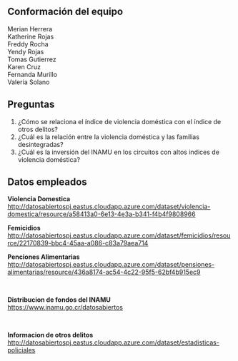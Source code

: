 ## **Conformación del equipo**

Merian Herrera <br>
Katherine Rojas <br>
Freddy Rocha <br>
Yendy Rojas <br>
Tomas Gutierrez <br>
Karen Cruz <br>
Fernanda Murillo <br>
Valeria Solano <br>

## **Preguntas**

1. ¿Cómo se relaciona el índice de violencia doméstica con el índice de otros delitos? <br>
2. ¿Cuál es la relación entre la violencia doméstica y las familias desintegradas? <br>
3. ¿Cuál es la inversión del INAMU en los circuitos con altos indices de violencia doméstica? <br>

## **Datos empleados**

**Violencia Domestica** <br>
http://datosabiertospj.eastus.cloudapp.azure.com/dataset/violencia-domestica/resource/a58413a0-6e13-4e3a-b341-f4b4f9808966
<br>

**Femicidios** <br>
http://datosabiertospj.eastus.cloudapp.azure.com/dataset/femicidios/resource/22170839-bbc4-45aa-a086-c83a79aea714
<br>

**Penciones Alimentarias** <br>
http://datosabiertospj.eastus.cloudapp.azure.com/dataset/pensiones-alimentarias/resource/436a8174-ac54-4c22-95f5-62bf4b915ec9

<br>

**Distribucion de fondos del INAMU** <br>
https://www.inamu.go.cr/datosabiertos

<br>

**Informacion de otros delitos**
http://datosabiertospj.eastus.cloudapp.azure.com/dataset/estadisticas-policiales